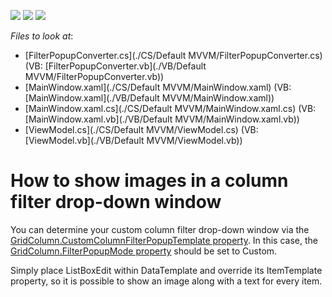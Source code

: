 <!-- default badges list -->
![](https://img.shields.io/endpoint?url=https://codecentral.devexpress.com/api/v1/VersionRange/128653047/21.1.5%2B)
[![](https://img.shields.io/badge/Open_in_DevExpress_Support_Center-FF7200?style=flat-square&logo=DevExpress&logoColor=white)](https://supportcenter.devexpress.com/ticket/details/E3941)
[![](https://img.shields.io/badge/📖_How_to_use_DevExpress_Examples-e9f6fc?style=flat-square)](https://docs.devexpress.com/GeneralInformation/403183)
<!-- default badges end -->
<!-- default file list -->
*Files to look at*:

* [FilterPopupConverter.cs](./CS/Default MVVM/FilterPopupConverter.cs) (VB: [FilterPopupConverter.vb](./VB/Default MVVM/FilterPopupConverter.vb))
* [MainWindow.xaml](./CS/Default MVVM/MainWindow.xaml) (VB: [MainWindow.xaml](./VB/Default MVVM/MainWindow.xaml))
* [MainWindow.xaml.cs](./CS/Default MVVM/MainWindow.xaml.cs) (VB: [MainWindow.xaml.vb](./VB/Default MVVM/MainWindow.xaml.vb))
* [ViewModel.cs](./CS/Default MVVM/ViewModel.cs) (VB: [ViewModel.vb](./VB/Default MVVM/ViewModel.vb))
<!-- default file list end -->
# How to show images in a column filter drop-down window


<p>You can determine your custom column filter drop-down window via the <a href="http://documentation.devexpress.com/#WPF/DevExpressXpfGridColumnBase_CustomColumnFilterPopupTemplatetopic"><u>GridColumn.CustomColumnFilterPopupTemplate property</u></a>. In this case, the <a href="http://documentation.devexpress.com/#WPF/DevExpressXpfGridColumnBase_FilterPopupModetopic"><u>GridColumn.FilterPopupMode property</u></a> should be set to Custom. </p><p>Simply place ListBoxEdit within DataTemplate and override its ItemTemplate property, so it is possible to show an image along with a text for every item. </p><br />
<br />


<br/>


